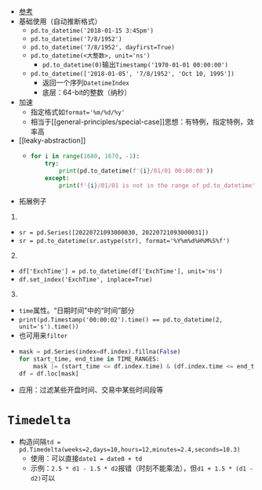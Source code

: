 - [参考](https://blog.csdn.net/weixin_39532362/article/details/93854780)
- 基础使用（自动推断格式）
  - `pd.to_datetime('2018-01-15 3:45pm')`
  - `pd.to_datetime('7/8/1952')`
  - `pd.to_datetime('7/8/1952', dayfirst=True)`
  - `pd.to_datetime(<大整数>, unit='ns')`
    - `pd.to_datetime(0)`输出`Timestamp('1970-01-01 00:00:00')`
  - `pd.to_datetime(['2018-01-05', '7/8/1952', 'Oct 10, 1995'])`
    - 返回一个序列`DatetimeIndex`
    - 底层：64-bit的整数（纳秒）
- 加速
  - 指定格式如`format='%m/%d/%y'`
  - 相当于[[general-principles/special-case]]思想：有特例，指定特例，效率高
- [[leaky-abstraction]]
  - ```python
    for i in range(1680, 1670, -1):
        try:
            print(pd.to_datetime(f'{i}/01/01 00:00:00'))
        except:
            print(f'{i}/01/01 is not in the range of pd.to_datetime')
    ```
- 拓展例子
1. 
  - `sr = pd.Series([20220721093000030, 20220721093000031])`
  - `sr = pd.to_datetime(sr.astype(str), format='%Y%m%d%H%M%S%f')`
2. 
  - `df['ExchTime'] = pd.to_datetime(df['ExchTime'], unit='ns')`
  - `df.set_index('ExchTime', inplace=True)`
3. 
  - `time`属性。“日期时间”中的“时间”部分
  - `print(pd.Timestamp('00:00:02').time() == pd.to_datetime(2, unit='s').time())`
  - 也可用来`filter`
  - ```python
    mask = pd.Series(index=df.index).fillna(False)
    for start_time, end_time in TIME_RANGES:
        mask |= (start_time <= df.index.time) & (df.index.time <= end_time)
    df = df.loc[mask]
    ```
  - 应用：过滤某些开盘时间、交易中某些时间段等
# `Timedelta`
- 构造间隔`td = pd.Timedelta(weeks=2,days=10,hours=12,minutes=2.4,seconds=10.3)`
  - 使用：可以直接`date1 = date0 + td`
  - 示例：`2.5 * d1 - 1.5 * d2`报错（时刻不能乘法），但`d1 + 1.5 * (d1 - d2)`可以